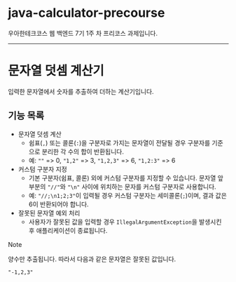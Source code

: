 # java-calculator-precourse

우아한테크코스 웹 백엔드 7기 1주 차 프리코스 과제입니다.

---

# 문자열 덧셈 계산기

입력한 문자열에서 숫자를 추출하여 더하는 계산기입니다.

## 기능 목록

- 문자열 덧셈 계산
  - 쉼표(`,`) 또는 콜론(`:`)을 구분자로 가지는 문자열이 전달될 경우 구분자를 기준으로 분리한 각 수의 합이 반환됩니다.
  - 예: `""` => 0, `"1,2"` => 3, `"1,2,3"` => 6, `"1,2:3"` => 6
- 커스텀 구분자 지정
  - 기본 구분자(쉼표, 콜론) 외에 커스텀 구분자를 지정할 수 있습니다. 문자열 앞부분의 `"//"`와 `"\n"` 사이에 위치하는 문자를 커스텀 구분자로 사용합니다.
  - 예: `"//;\n1;2;3"`이 입력될 경우 커스텀 구분자는 세미콜론(`;`)이며, 결과 값은 6이 반환되어야 합니다.
- 잘못된 문자열 예외 처리
  - 사용자가 잘못된 값을 입력할 경우 `IllegalArgumentException`을 발생시킨 후 애플리케이션이 종료됩니다.

> [!NOTE]
> 양수만 추출됩니다. 따라서 다음과 같은 문자열은 잘못된 값입니다.
> 
> `"-1,2,3"`